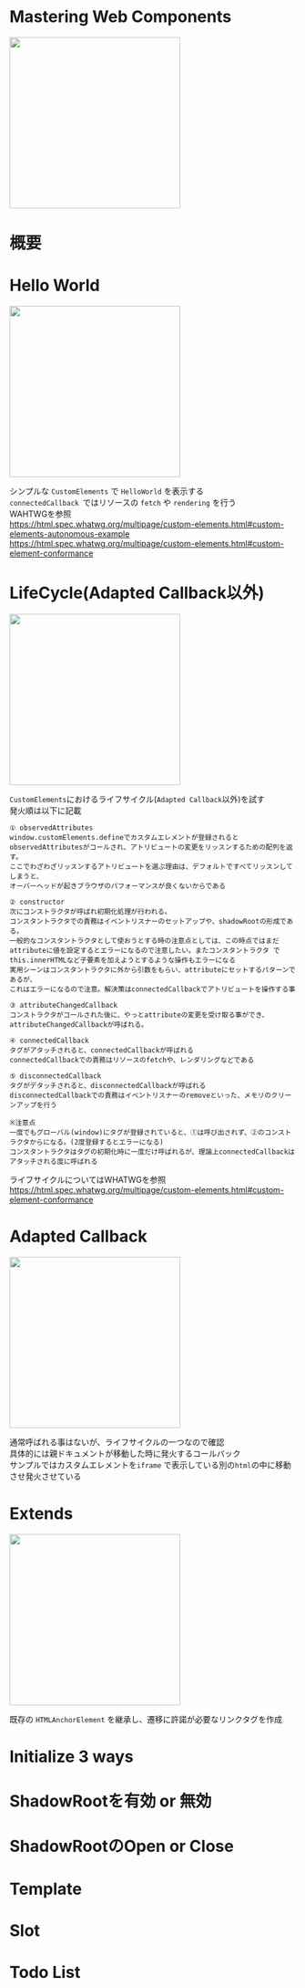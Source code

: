 # Mastering Web Components

<img src="https://user-images.githubusercontent.com/3895795/71449369-408c5780-278e-11ea-8de7-860881ee54a1.png" width="300"></img>

# 概要

# Hello World

<img src="https://user-images.githubusercontent.com/3895795/71449411-30c14300-278f-11ea-93c5-0afd35503e0f.png" width="300"></img>

シンプルな `CustomElements` で `HelloWorld` を表示する <br>
`connectedCallback `ではリソースの `fetch` や `rendering` を行う<br>
WAHTWGを参照<br>
https://html.spec.whatwg.org/multipage/custom-elements.html#custom-elements-autonomous-example
https://html.spec.whatwg.org/multipage/custom-elements.html#custom-element-conformance

# LifeCycle(Adapted Callback以外)

<img src="https://user-images.githubusercontent.com/3895795/71449549-edb49f00-2791-11ea-8270-c9f52baba74f.gif" width="300"></img>

`CustomElements`におけるライフサイクル(`Adapted Callback`以外)を試す<br>
発火順は以下に記載

```
① observedAttributes
window.customElements.defineでカスタムエレメントが登録されると
observedAttributesがコールされ、アトリビュートの変更をリッスンするための配列を返す。
ここでわざわざリッスンするアトリビュートを選ぶ理由は、デフォルトですべてリッスンしてしまうと、
オーバーヘッドが起きブラウザのパフォーマンスが良くないからである

② constructor
次にコンストラクタが呼ばれ初期化処理が行われる。
コンスタントラクタでの責務はイベントリスナーのセットアップや、shadowRootの形成である。
一般的なコンスタントラクタとして使おうとする時の注意点としては、この時点ではまだattributeに値を設定するとエラーになるので注意したい。またコンスタントラクタ でthis.innerHTMLなど子要素を加えようとするような操作もエラーになる
実用シーンはコンスタントラクタに外から引数をもらい、attributeにセットするパターンであるが、
これはエラーになるので注意。解決策はconnectedCallbackでアトリビュートを操作する事

③ attributeChangedCallback
コンストラクタがコールされた後に、やっとattributeの変更を受け取る事ができ、attributeChangedCallbackが呼ばれる。

④ connectedCallback
タグがアタッチされると、connectedCallbackが呼ばれる
connectedCallbackでの責務はリソースのfetchや、レンダリングなどである

⑤ disconnectedCallback
タグがデタッチされると、disconnectedCallbackが呼ばれる
disconnectedCallbackでの責務はイベントリスナーのremoveといった、メモリのクリーンアップを行う

※注意点
一度でもグローバル(window)にタグが登録されていると、①は呼び出されず、②のコンストラクタからになる。(2度登録するとエラーになる)
コンスタントラクタはタグの初期化時に一度だけ呼ばれるが、理論上connectedCallbackはアタッチされる度に呼ばれる
```

ライフサイクルについてはWHATWGを参照<br>
https://html.spec.whatwg.org/multipage/custom-elements.html#custom-element-conformance

# Adapted Callback

<img src="https://user-images.githubusercontent.com/3895795/71449613-9dd6d780-2793-11ea-9eb8-016b897aaff6.gif" width="300"></img>

通常呼ばれる事はないが、ライフサイクルの一つなので確認<br>
具体的には親ドキュメントが移動した時に発火するコールバック<br>
サンプルではカスタムエレメントを`iframe` で表示している別の`html`の中に移動させ発火させている

# Extends

<img src="https://user-images.githubusercontent.com/3895795/71449650-8a783c00-2794-11ea-8e9a-b6aef68e2fc1.gif" width="300"></img>

既存の `HTMLAnchorElement` を継承し、遷移に許諾が必要なリンクタグを作成

# Initialize 3 ways

# ShadowRootを有効 or 無効

# ShadowRootのOpen or Close

# Template

# Slot

# Todo List
